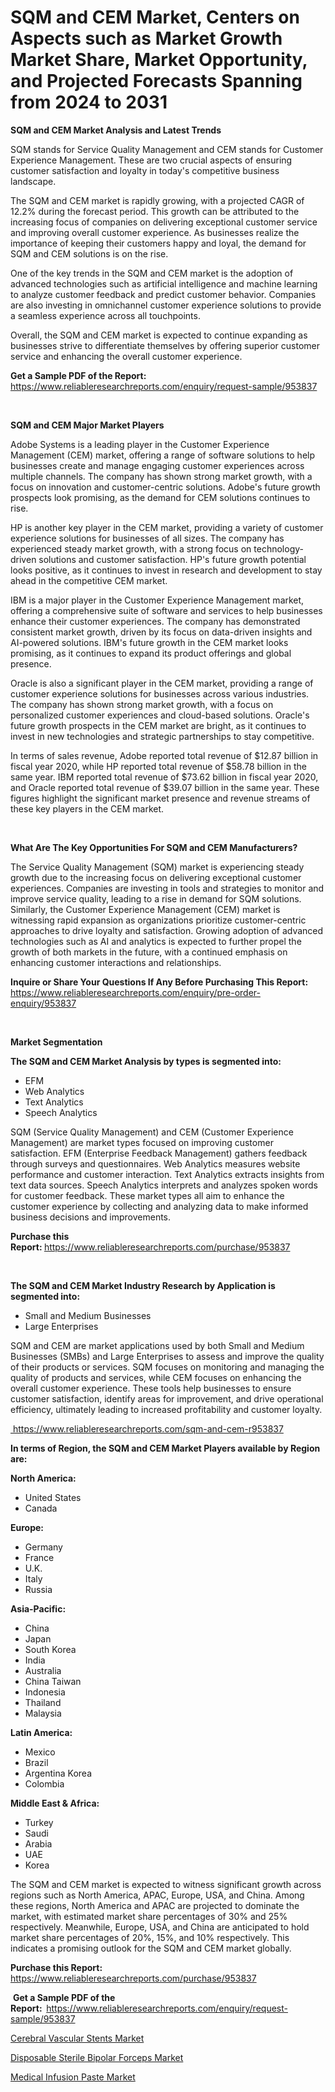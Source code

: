 <p><h1>SQM and CEM Market, Centers on Aspects such as Market Growth Market Share, Market Opportunity, and Projected Forecasts Spanning from 2024 to 2031</h1></p><p><strong>SQM and CEM Market Analysis and Latest Trends</strong></p>
<p><p>SQM stands for Service Quality Management and CEM stands for Customer Experience Management. These are two crucial aspects of ensuring customer satisfaction and loyalty in today's competitive business landscape.</p><p>The SQM and CEM market is rapidly growing, with a projected CAGR of 12.2% during the forecast period. This growth can be attributed to the increasing focus of companies on delivering exceptional customer service and improving overall customer experience. As businesses realize the importance of keeping their customers happy and loyal, the demand for SQM and CEM solutions is on the rise.</p><p>One of the key trends in the SQM and CEM market is the adoption of advanced technologies such as artificial intelligence and machine learning to analyze customer feedback and predict customer behavior. Companies are also investing in omnichannel customer experience solutions to provide a seamless experience across all touchpoints.</p><p>Overall, the SQM and CEM market is expected to continue expanding as businesses strive to differentiate themselves by offering superior customer service and enhancing the overall customer experience.</p></p>
<p><strong>Get a Sample PDF of the Report:&nbsp;</strong> <a href="https://www.reliableresearchreports.com/enquiry/request-sample/953837">https://www.reliableresearchreports.com/enquiry/request-sample/953837</a></p>
<p>&nbsp;</p>
<p><strong>SQM and CEM Major Market Players</strong></p>
<p><p>Adobe Systems is a leading player in the Customer Experience Management (CEM) market, offering a range of software solutions to help businesses create and manage engaging customer experiences across multiple channels. The company has shown strong market growth, with a focus on innovation and customer-centric solutions. Adobe's future growth prospects look promising, as the demand for CEM solutions continues to rise.</p><p>HP is another key player in the CEM market, providing a variety of customer experience solutions for businesses of all sizes. The company has experienced steady market growth, with a strong focus on technology-driven solutions and customer satisfaction. HP's future growth potential looks positive, as it continues to invest in research and development to stay ahead in the competitive CEM market.</p><p>IBM is a major player in the Customer Experience Management market, offering a comprehensive suite of software and services to help businesses enhance their customer experiences. The company has demonstrated consistent market growth, driven by its focus on data-driven insights and AI-powered solutions. IBM's future growth in the CEM market looks promising, as it continues to expand its product offerings and global presence.</p><p>Oracle is also a significant player in the CEM market, providing a range of customer experience solutions for businesses across various industries. The company has shown strong market growth, with a focus on personalized customer experiences and cloud-based solutions. Oracle's future growth prospects in the CEM market are bright, as it continues to invest in new technologies and strategic partnerships to stay competitive.</p><p>In terms of sales revenue, Adobe reported total revenue of $12.87 billion in fiscal year 2020, while HP reported total revenue of $58.78 billion in the same year. IBM reported total revenue of $73.62 billion in fiscal year 2020, and Oracle reported total revenue of $39.07 billion in the same year. These figures highlight the significant market presence and revenue streams of these key players in the CEM market.</p></p>
<p>&nbsp;</p>
<p><strong>What Are The Key Opportunities For SQM and CEM Manufacturers?</strong></p>
<p><p>The Service Quality Management (SQM) market is experiencing steady growth due to the increasing focus on delivering exceptional customer experiences. Companies are investing in tools and strategies to monitor and improve service quality, leading to a rise in demand for SQM solutions. Similarly, the Customer Experience Management (CEM) market is witnessing rapid expansion as organizations prioritize customer-centric approaches to drive loyalty and satisfaction. Growing adoption of advanced technologies such as AI and analytics is expected to further propel the growth of both markets in the future, with a continued emphasis on enhancing customer interactions and relationships.</p></p>
<p><strong>Inquire or Share Your Questions If Any Before Purchasing This Report:</strong> <a href="https://www.reliableresearchreports.com/enquiry/pre-order-enquiry/953837">https://www.reliableresearchreports.com/enquiry/pre-order-enquiry/953837</a></p>
<p>&nbsp;</p>
<p><strong>Market Segmentation</strong></p>
<p><strong>The SQM and CEM Market Analysis by types is segmented into:</strong></p>
<p><ul><li>EFM</li><li>Web Analytics</li><li>Text Analytics</li><li>Speech Analytics</li></ul></p>
<p><p>SQM (Service Quality Management) and CEM (Customer Experience Management) are market types focused on improving customer satisfaction. EFM (Enterprise Feedback Management) gathers feedback through surveys and questionnaires. Web Analytics measures website performance and customer interaction. Text Analytics extracts insights from text data sources. Speech Analytics interprets and analyzes spoken words for customer feedback. These market types all aim to enhance the customer experience by collecting and analyzing data to make informed business decisions and improvements.</p></p>
<p><strong>Purchase this Report:&nbsp;</strong><a href="https://www.reliableresearchreports.com/purchase/953837">https://www.reliableresearchreports.com/purchase/953837</a></p>
<p>&nbsp;</p>
<p><strong>The SQM and CEM Market Industry Research by Application is segmented into:</strong></p>
<p><ul><li>Small and Medium Businesses</li><li>Large Enterprises</li></ul></p>
<p><p>SQM and CEM are market applications used by both Small and Medium Businesses (SMBs) and Large Enterprises to assess and improve the quality of their products or services. SQM focuses on monitoring and managing the quality of products and services, while CEM focuses on enhancing the overall customer experience. These tools help businesses to ensure customer satisfaction, identify areas for improvement, and drive operational efficiency, ultimately leading to increased profitability and customer loyalty.</p></p>
<p><a href="https://www.reliableresearchreports.com/sqm-and-cem-r953837">&nbsp;https://www.reliableresearchreports.com/sqm-and-cem-r953837</a></p>
<p><strong>In terms of Region, the SQM and CEM Market Players available by Region are:</strong></p>
<p>
    <p> <strong> North America: </strong>
        <ul>
            <li>United States</li>
            <li>Canada</li>
        </ul>
        </p> 
    <p> <strong> Europe: </strong>
        <ul>
            <li>Germany</li>
            <li>France</li>
            <li>U.K.</li>
            <li>Italy</li>
            <li>Russia</li>
        </ul>
        </p> 
    <p> <strong> Asia-Pacific: </strong>
        <ul>
            <li>China</li>
            <li>Japan</li>
            <li>South Korea</li>
            <li>India</li>
            <li>Australia</li>
            <li>China Taiwan</li>
            <li>Indonesia</li>
            <li>Thailand</li>
            <li>Malaysia</li>
        </ul>
        </p> 
    <p> <strong> Latin America: </strong>
        <ul>
            <li>Mexico</li>
            <li>Brazil</li>
            <li>Argentina Korea</li>
            <li>Colombia</li>
        </ul>
        </p> 
    <p> <strong> Middle East & Africa: </strong>
        <ul>
            <li>Turkey</li>
            <li>Saudi</li>
            <li>Arabia</li>
            <li>UAE</li>
            <li>Korea</li>
        </ul>
    </p>
    </p>
<p><p>The SQM and CEM market is expected to witness significant growth across regions such as North America, APAC, Europe, USA, and China. Among these regions, North America and APAC are projected to dominate the market, with estimated market share percentages of 30% and 25% respectively. Meanwhile, Europe, USA, and China are anticipated to hold market share percentages of 20%, 15%, and 10% respectively. This indicates a promising outlook for the SQM and CEM market globally.</p></p>
<p><strong>Purchase this Report: </strong><a href="https://www.reliableresearchreports.com/purchase/953837">https://www.reliableresearchreports.com/purchase/953837</a></p>
<p>&nbsp;<strong>Get a Sample PDF of the Report:&nbsp;&nbsp;</strong><a href="https://www.reliableresearchreports.com/enquiry/request-sample/953837">https://www.reliableresearchreports.com/enquiry/request-sample/953837</a></p>
<p><strong></strong></p>
<p><p><a href="https://github.com/msbsaifansami/Market-Research-Report-List-1/blob/main/cerebral-vascular-stents-market.md">Cerebral Vascular Stents Market</a></p><p><a href="https://github.com/EveKerluke2023/Market-Research-Report-List-1/blob/main/disposable-sterile-bipolar-forceps-market.md">Disposable Sterile Bipolar Forceps Market</a></p><p><a href="https://github.com/khlifeservices/Market-Research-Report-List-1/blob/main/medical-infusion-paste-market.md">Medical Infusion Paste Market</a></p></p>